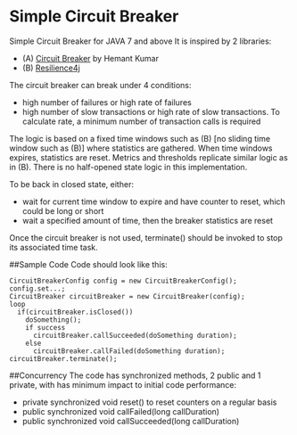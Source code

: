 # Simple Circuit Breaker

Simple Circuit Breaker for JAVA 7 and above
It is inspired by 2 libraries:
- (A) [Circuit Breaker](https://github.com/hemantksingh/circuit-breaker) by Hemant Kumar
- (B) [Resilience4j](https://resilience4j.readme.io/docs/circuitbreaker)

The circuit breaker can break under 4 conditions:
- high number of failures or high rate of failures
- high number of slow transactions or high rate of slow transactions. To calculate rate, a minimum number of transaction calls is required

The logic is based on a fixed time windows such as (B) [no sliding time window such as (B)]
where statistics are gathered. When time windows expires, statistics are reset.
Metrics and thresholds replicate similar logic as in (B).
There is no half-opened state logic in this implementation.

To be back in closed state, either:
- wait for current time window to expire and have counter to reset, which could be long or short
- wait a specified amount of time, then the breaker statistics are reset

Once the circuit breaker is not used, terminate() should be invoked to stop its associated time task.

##Sample Code
Code should look like this:

```
CircuitBreakerConfig config = new CircuitBreakerConfig();
config.set...;
CircuitBreaker circuitBreaker = new CircuitBreaker(config);
loop
  if(circuitBreaker.isClosed())
    doSomething();
    if success
      circuitBreaker.callSucceeded(doSomething duration);
    else
      circuitBreaker.callFailed(doSomething duration);
circuitBreaker.terminate();
```

##Concurrency
The code has synchronized methods, 2 public and 1 private, with has minimum impact to initial code performance:
  - private synchronized void reset() to reset counters on a regular basis
  - public synchronized void callFailed(long callDuration)
  - public synchronized void callSucceeded(long callDuration)
